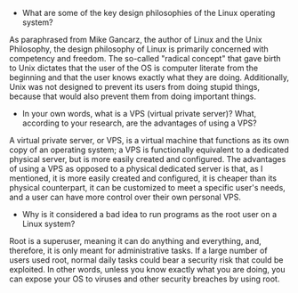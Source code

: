 * What are some of the key design philosophies of the Linux operating system?

As paraphrased from Mike Gancarz, the author of Linux and the Unix Philosophy, the design philosophy of Linux is primarily concerned with competency and freedom. The so-called "radical concept" that gave birth to Unix dictates that the user of the OS is computer literate from the beginning and that the user knows exactly what they are doing. Additionally, Unix was not designed to prevent its users from doing stupid things, because that would also prevent them from doing important things.

* In your own words, what is a VPS (virtual private server)? What, according to your research, are the advantages of using a VPS?

A virtual private server, or VPS, is a virtual machine that functions as its own copy of an operating system; a VPS is functionally equivalent to a dedicated physical server, but is more easily created and configured. The advantages of using a VPS as opposed to a physical dedicated server is that, as I mentioned, it is more easily created and configured, it is cheaper than its physical counterpart, it can be customized to meet a specific user's needs, and a user can have more control over their own personal VPS.

* Why is it considered a bad idea to run programs as the root user on a Linux system?

Root is a superuser, meaning it can do anything and everything, and, therefore, it is only meant for administrative tasks. If a large number of users used root, normal daily tasks could bear a security risk that could be exploited. In other words, unless you know exactly what you are doing, you can expose your OS to viruses and other security breaches by using root.